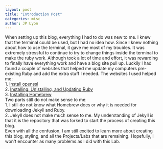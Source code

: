 ```yaml
---
layout: post
title: "Introduction Post"
categories: misc
author: JP Lyon
---
```


When setting up this blog, everything I had to do was new to me. I knew that the terminal could be used, but I had no idea how. Since I knew nothing about how to use the terminal, it gave me most of my troubles. It was extremely stressful to continue to try to change things inside the terminal to make the ruby work. Although took a lot of time and effort, it was rewarding to finally have everything work and have a blog site pull up. Luckily I had found a couple of websites that helped me update my computers pre-existing Ruby and add the extra stuff I needed.
The websites I used helped me:  
    1. [Install openssl](https://www.atpeaz.com/fix-ruby-gem-install-openssl-ssl-h-error/)  
    2. [Installing, Unistalling, and Updating Ruby](https://mac.install.guide/ruby/1.html)  
    3. [Installing Homebrew](https://brew.sh/)  
Two parts still do not make sense to me:  
    1. I still do not know what Homebrew does or why it is needed for downloading Jekyll and Ruby.   
    2. Jekyll does not make much sense to me. My understanding of Jekyll is that it is the repository that was forked to start the process of creating this blog.  
Even with all the confusion, I am still excited to learn more about creating this blog, styling, and all the Projects/Labs that are remaining. Hopefully, I won't encounter as many problems as I did with this Lab.